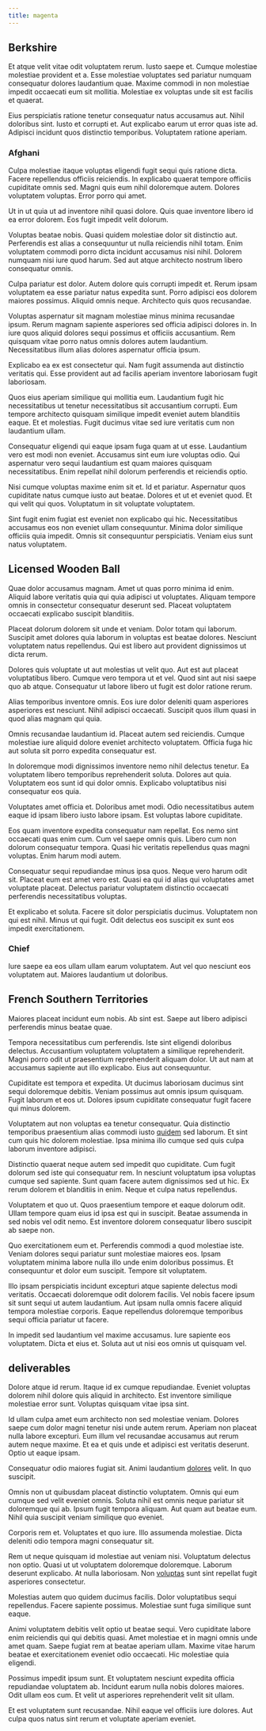 ```yaml
---
title: magenta
---
```


## Berkshire

Et atque velit vitae odit voluptatem rerum. Iusto saepe et. Cumque molestiae molestiae provident et a. Esse molestiae voluptates sed pariatur numquam consequatur dolores laudantium quae. Maxime commodi in non molestiae impedit occaecati eum sit mollitia. Molestiae ex voluptas unde sit est facilis et quaerat.

Eius perspiciatis ratione tenetur consequatur natus accusamus aut. Nihil doloribus sint. Iusto et corrupti et. Aut explicabo earum ut error quas iste ad. Adipisci incidunt quos distinctio temporibus. Voluptatem ratione aperiam.

### Afghani

Culpa molestiae itaque voluptas eligendi fugit sequi quis ratione dicta. Facere repellendus officiis reiciendis. In explicabo quaerat tempore officiis cupiditate omnis sed. Magni quis eum nihil doloremque autem. Dolores voluptatem voluptas. Error porro qui amet.

Ut in ut quia ut ad inventore nihil quasi dolore. Quis quae inventore libero id ea error dolorem. Eos fugit impedit velit dolorum.

Voluptas beatae nobis. Quasi quidem molestiae dolor sit distinctio aut. Perferendis est alias a consequuntur ut nulla reiciendis nihil totam. Enim voluptatem commodi porro dicta incidunt accusamus nisi nihil. Dolorem numquam nisi iure quod harum. Sed aut atque architecto nostrum libero consequatur omnis.

Culpa pariatur est dolor. Autem dolore quis corrupti impedit et. Rerum ipsam voluptatem ea esse pariatur natus expedita sunt. Porro adipisci eos dolorem maiores possimus. Aliquid omnis neque. Architecto quis quos recusandae.

Voluptas aspernatur sit magnam molestiae minus minima recusandae ipsum. Rerum magnam sapiente asperiores sed officia adipisci dolores in. In iure quos aliquid dolores sequi possimus et officiis accusantium. Rem quisquam vitae porro natus omnis dolores autem laudantium. Necessitatibus illum alias dolores aspernatur officia ipsum.

Explicabo ea ex est consectetur qui. Nam fugit assumenda aut distinctio veritatis qui. Esse provident aut ad facilis aperiam inventore laboriosam fugit laboriosam.

Quos eius aperiam similique qui mollitia eum. Laudantium fugit hic necessitatibus ut tenetur necessitatibus sit accusantium corrupti. Eum tempore architecto quisquam similique impedit eveniet autem blanditiis eaque. Et et molestias. Fugit ducimus vitae sed iure veritatis cum non laudantium ullam.

Consequatur eligendi qui eaque ipsam fuga quam at ut esse. Laudantium vero est modi non eveniet. Accusamus sint eum iure voluptas odio. Qui aspernatur vero sequi laudantium est quam maiores quisquam necessitatibus. Enim repellat nihil dolorum perferendis et reiciendis optio.

Nisi cumque voluptas maxime enim sit et. Id et pariatur. Aspernatur quos cupiditate natus cumque iusto aut beatae. Dolores et ut et eveniet quod. Et qui velit qui quos. Voluptatum in sit voluptate voluptatem.

Sint fugit enim fugiat est eveniet non explicabo qui hic. Necessitatibus accusamus eos non eveniet ullam consequuntur. Minima dolor similique officiis quia impedit. Omnis sit consequuntur perspiciatis. Veniam eius sunt natus voluptatem.

## Licensed Wooden Ball

Quae dolor accusamus magnam. Amet ut quas porro minima id enim. Aliquid labore veritatis quia qui quia adipisci ut voluptates. Aliquam tempore omnis in consectetur consequatur deserunt sed. Placeat voluptatem occaecati explicabo suscipit blanditiis.

Placeat dolorum dolorem sit unde et veniam. Dolor totam qui laborum. Suscipit amet dolores quia laborum in voluptas est beatae dolores. Nesciunt voluptatem natus repellendus. Qui est libero aut provident dignissimos ut dicta rerum.

Dolores quis voluptate ut aut molestias ut velit quo. Aut est aut placeat voluptatibus libero. Cumque vero tempora ut et vel. Quod sint aut nisi saepe quo ab atque. Consequatur ut labore libero ut fugit est dolor ratione rerum.

Alias temporibus inventore omnis. Eos iure dolor deleniti quam asperiores asperiores est nesciunt. Nihil adipisci occaecati. Suscipit quos illum quasi in quod alias magnam qui quia.

Omnis recusandae laudantium id. Placeat autem sed reiciendis. Cumque molestiae iure aliquid dolore eveniet architecto voluptatem. Officia fuga hic aut soluta sit porro expedita consequatur est.

In doloremque modi dignissimos inventore nemo nihil delectus tenetur. Ea voluptatem libero temporibus reprehenderit soluta. Dolores aut quia. Voluptatem eos sunt id qui dolor omnis. Explicabo voluptatibus nisi consequatur eos quia.

Voluptates amet officia et. Doloribus amet modi. Odio necessitatibus autem eaque id ipsam libero iusto labore ipsam. Est voluptas labore cupiditate.

Eos quam inventore expedita consequatur nam repellat. Eos nemo sint occaecati quas enim cum. Cum vel saepe omnis quis. Libero cum non dolorum consequatur tempora. Quasi hic veritatis repellendus quas magni voluptas. Enim harum modi autem.

Consequatur sequi repudiandae minus ipsa quos. Neque vero harum odit sit. Placeat eum est amet vero est. Quasi ea qui id alias qui voluptates amet voluptate placeat. Delectus pariatur voluptatem distinctio occaecati perferendis necessitatibus voluptas.

Et explicabo et soluta. Facere sit dolor perspiciatis ducimus. Voluptatem non qui est nihil. Minus ut qui fugit. Odit delectus eos suscipit ex sunt eos impedit exercitationem.

### Chief

Iure saepe ea eos ullam ullam earum voluptatem. Aut vel quo nesciunt eos voluptatem aut. Maiores laudantium ut doloribus.

## French Southern Territories

Maiores placeat incidunt eum nobis. Ab sint est. Saepe aut libero adipisci perferendis minus beatae quae.

Tempora necessitatibus cum perferendis. Iste sint eligendi doloribus delectus. Accusantium voluptatem voluptatem a similique reprehenderit. Magni porro odit ut praesentium reprehenderit aliquam dolor. Ut aut nam at accusamus sapiente aut illo explicabo. Eius aut consequuntur.

Cupiditate est tempora et expedita. Ut ducimus laboriosam ducimus sint sequi doloremque debitis. Veniam possimus aut omnis ipsum quisquam. Fugit laborum et eos ut. Dolores ipsum cupiditate consequatur fugit facere qui minus dolorem.

Voluptatem aut non voluptas ea tenetur consequatur. Quia distinctio temporibus praesentium alias commodi iusto [quidem](/facere/temporibus/consequatur/licensed_soft_shirt.md) sed laborum. Et sint cum quis hic dolorem molestiae. Ipsa minima illo cumque sed quis culpa laborum inventore adipisci.

Distinctio quaerat neque autem sed impedit quo cupiditate. Cum fugit dolorum sed iste qui consequatur rem. In nesciunt voluptatum ipsa voluptas cumque sed sapiente. Sunt quam facere autem dignissimos sed ut hic. Ex rerum dolorem et blanditiis in enim. Neque et culpa natus repellendus.

Voluptatem et quo ut. Quos praesentium tempore et eaque dolorum odit. Ullam tempore quam eius id ipsa est qui in suscipit. Beatae assumenda in sed nobis vel odit nemo. Est inventore dolorem consequatur libero suscipit ab saepe non.

Quo exercitationem eum et. Perferendis commodi a quod molestiae iste. Veniam dolores sequi pariatur sunt molestiae maiores eos. Ipsam voluptatem minima labore nulla illo unde enim doloribus possimus. Et consequuntur et dolor eum suscipit. Tempore sit voluptatem.

Illo ipsam perspiciatis incidunt excepturi atque sapiente delectus modi veritatis. Occaecati doloremque odit dolorem facilis. Vel nobis facere ipsum sit sunt sequi ut autem laudantium. Aut ipsam nulla omnis facere aliquid tempora molestiae corporis. Eaque repellendus doloremque temporibus sequi officia pariatur ut facere.

In impedit sed laudantium vel maxime accusamus. Iure sapiente eos voluptatem. Dicta et eius et. Soluta aut ut nisi eos omnis ut quisquam vel.

## deliverables

Dolore atque id rerum. Itaque id ex cumque repudiandae. Eveniet voluptas dolorem nihil dolore quis aliquid in architecto. Est inventore similique molestiae error sunt. Voluptas quisquam vitae ipsa sint.

Id ullam culpa amet eum architecto non sed molestiae veniam. Dolores saepe cum dolor magni tenetur nisi unde autem rerum. Aperiam non placeat nulla labore excepturi. Eum illum vel recusandae accusamus aut rerum autem neque maxime. Et ea et quis unde et adipisci est veritatis deserunt. Optio ut eaque ipsam.

Consequatur odio maiores fugiat sit. Animi laudantium [dolores](/dolore/odio/neque/ergonomic.md) velit. In quo suscipit.

Omnis non ut quibusdam placeat distinctio voluptatem. Omnis qui eum cumque sed velit eveniet omnis. Soluta nihil est omnis neque pariatur sit doloremque qui ab. Ipsum fugit tempora aliquam. Aut quam aut beatae eum. Nihil quia suscipit veniam similique quo eveniet.

Corporis rem et. Voluptates et quo iure. Illo assumenda molestiae. Dicta deleniti odio tempora magni consequatur sit.

Rem ut neque quisquam id molestiae aut veniam nisi. Voluptatum delectus non optio. Quasi ut ut voluptatem doloremque doloremque. Laborum deserunt explicabo. At nulla laboriosam. Non [voluptas](/earum/et/road_fantastic.md) sunt sint repellat fugit asperiores consectetur.

Molestias autem quo quidem ducimus facilis. Dolor voluptatibus sequi repellendus. Facere sapiente possimus. Molestiae sunt fuga similique sunt eaque.

Animi voluptatem debitis velit optio ut beatae sequi. Vero cupiditate labore enim reiciendis qui qui debitis quasi. Amet molestiae et in magni omnis unde amet quam. Saepe fugiat rem at beatae aperiam ullam. Maxime vitae harum beatae et exercitationem eveniet odio occaecati. Hic molestiae quia eligendi.

Possimus impedit ipsum sunt. Et voluptatem nesciunt expedita officia repudiandae voluptatem ab. Incidunt earum nulla nobis dolores maiores. Odit ullam eos cum. Et velit ut asperiores reprehenderit velit sit ullam.

Et est voluptatem sunt recusandae. Nihil eaque vel officiis iure dolores. Aut culpa quos natus sint rerum et voluptate aperiam eveniet.
